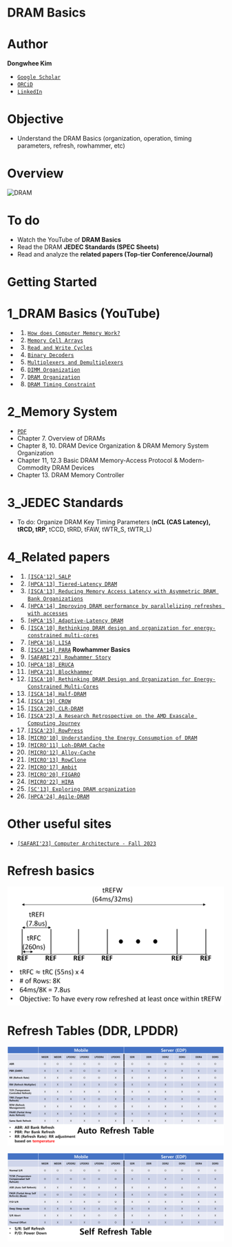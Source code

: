 # DRAM Basics

# Author

**Dongwhee Kim** 

- [```Google Scholar```](https://scholar.google.com/citations?user=8xzqA8YAAAAJ&hl=ko&oi=ao)
- [```ORCiD```](https://orcid.org/0009-0007-1673-1931?fbclid=PAAabkpwNHesKweJ6F2eGZDnFa2sch2211hf6ZY825YKuli5V7lcN7VIfT0CA)
- [```LinkedIn```](https://www.linkedin.com/in/dongwhee-kim-5753a8290)

# Objective
- Understand the DRAM Basics (organization, operation, timing parameters, refresh, rowhammer, etc)

# Overview
![DRAM](https://cdn.ttgtmedia.com/rms/onlineImages/storage_definition-DRAM.jpg)

# To do
- Watch the YouTube of **DRAM Basics**
- Read the DRAM **JEDEC Standards (SPEC Sheets)**
- Read and analyze the **related papers (Top-tier Conference/Journal)**

# Getting Started
  # 1_DRAM Basics (YouTube)
- 1. [```How does Computer Memory Work?```](https://www.youtube.com/watch?v=7J7X7aZvMXQ)
- 2. [```Memory Cell Arrays```](https://www.youtube.com/watch?v=I-9XWtdW_Co)
- 3. [```Read and Write Cycles```](https://www.youtube.com/watch?v=x3jGqOrXXc8)
- 4. [```Binary Decoders```](https://youtu.be/xPCDiEglo98)
- 5. [```Multiplexers and Demultiplexers```](https://youtu.be/jjRTFfZwPLM)
- 6. [```DIMM Organization```](https://youtu.be/Mhqi70OPW0o)
- 7. [```DRAM Organization```](https://www.youtube.com/watch?v=HWw-6SY6VBs&t=955s)
- 8. [```DRAM Timing Constraint```](https://www.youtube.com/watch?v=7STOekOQ_sM&t=830s)

# 2_Memory System
- [```PDF```](https://books.google.co.kr/books?id=SrP3aWed-esC&printsec=copyright&redir_esc=y#v=onepage&q&f=false)
- Chapter 7. Overview of DRAMs
- Chapter 8, 10. DRAM Device Organization & DRAM Memory System Organization
- Chapter 11, 12.3 Basic DRAM Memory-Access Protocol & Modern-Commodity DRAM Devices
- Chapter 13. DRAM Memory Controller
    
 # 3_JEDEC Standards
- To do: Organize DRAM Key Timing Parameters (**nCL (CAS Latency), tRCD, tRP**, tCCD, tRRD, tFAW, tWTR_S, tWTR_L)
  
 # 4_Related papers
- 1. [```[ISCA'12] SALP```](https://dl.acm.org/doi/abs/10.1145/2366231.2337202)
- 2. [```[HPCA'13] Tiered-Latency DRAM```](https://ieeexplore.ieee.org/abstract/document/6522354)
- 3. [```[ISCA'13] Reducing Memory Access Latency with Asymmetric DRAM Bank Organizations```](https://dl.acm.org/doi/abs/10.1145/2485922.2485955)
- 4. [```[HPCA'14] Improving DRAM performance by parallelizing refreshes with accesses```](https://ieeexplore.ieee.org/abstract/document/6835946)
- 5. [```[HPCA'15] Adaptive-Latency DRAM```](https://ieeexplore.ieee.org/abstract/document/7056057)
- 6. [```[ISCA'10] Rethinking DRAM design and organization for energy-constrained multi-cores```](https://dl.acm.org/doi/abs/10.1145/1815961.1815983)
- 7. [```[HPCA'16] LISA```](https://ieeexplore.ieee.org/abstract/document/7446095)
- 8. [```[ISCA'14] PARA```](https://dl.acm.org/doi/abs/10.1145/2678373.2665726) **Rowhammer Basics**
- 9. [```[SAFARI'23] Rowhammer Story```](https://safari.ethz.ch/architecture_seminar/fall2023/lib/exe/fetch.php?media=onur-comparchseminar-fall2023-lecture3-rowhammerstory-afterlecture.pptx)
- 10. [```[HPCA'18] ERUCA```](https://ieeexplore.ieee.org/abstract/document/8327046?casa_token=8BeiJlX4ybwAAAAA:a4fL6fx8xpQItC0CHO8VB89TLi1n6HIYxoT1FXHS4Xn1judk0ZhEJM20skjWH9a2pej-KXs5teY)
- 11. [```[HPCA'21] Blockhammer```](https://ieeexplore.ieee.org/abstract/document/9407238?casa_token=Zmq65LghxmYAAAAA:wCDqnjCYVgrI-SIrqCzB8LlOxJhV1HXt4hByLIl6Le0D88I36dR-Xd8RhMerK7cTxi4QJiJ2NZ8)
- 12. [```[ISCA'10] Rethinking DRAM Design and Organization for Energy-Constrained Multi-Cores```](https://dl.acm.org/doi/abs/10.1145/1815961.1815983?casa_token=j8EpgSzYHMoAAAAA:rtfV6ve36j_oTOz65twmYaAB3WFXjDLCqF0d18EF5X9o5-7gokLCfUSYjYiDhuxNiM-2iTDXCP9GLw)
- 13. [```[ISCA'14] Half-DRAM```](https://dl.acm.org/doi/abs/10.1145/2678373.2665724?casa_token=XiRuG_FZkcUAAAAA:ICwmbryZnLjA9eb2nROxyOc4FQLllO6VAhnq5b9-0nP9AZ19-NES_zOSCTvoNFjWTrhh1YW5_m99mA)
- 14. [```[ISCA'19] CROW```](https://dl.acm.org/doi/abs/10.1145/3307650.3322231?casa_token=s7jHsni4d2EAAAAA:BaJNPiptS36erKY9aBZygXbQBAnQfqneZ8NsvDlQuV0DT2dEufVuBSHBsti5oQqWGPwmSQTXP28dPw)
- 15. [```[ISCA'20] CLR-DRAM```](https://dl.acm.org/doi/abs/10.1109/ISCA45697.2020.00061)
- 16. [```[ISCA'23] A Research Retrospective on the AMD Exascale Computing Journey```](https://dl.acm.org/doi/abs/10.1145/3579371.3589349?casa_token=3tXkFLbf8fwAAAAA:tp1AnhkL56P7LABfd9wmy7BKd7ZnKtwJrLpEGPtnJH369bORZtLl4o0Tlpa3oAGL74cwTiPam4Gohw)
- 17. [```[ISCA'23] RowPress```](https://dl.acm.org/doi/abs/10.1145/3579371.3589063?casa_token=mmmSb24-Tv4AAAAA:PZjx3_FLVTFuofe69QBwDkRBnYXzkBr4qyRX3blBUa4KrOOPDhyxJbtNlworucdN41kqINMfIPVGfA)
- 18. [```[MICRO'10] Understanding the Energy Consumption of DRAM```](https://dl.acm.org/doi/abs/10.1109/MICRO.2010.42)
- 19. [```[MICRO'11] Loh-DRAM Cache```](https://dl.acm.org/doi/abs/10.1145/2155620.2155673?casa_token=RDkt2YlR00MAAAAA:NhLSJy4M0nvyUTU1mO5915MUf5yLMd16lDGYAJa0xnxzBajBw7X9fIzOKLA6AkV64EezSaOJYnehjg)
- 20. [```[MICRO'12] Alloy-Cache```](https://dl.acm.org/doi/abs/10.1109/MICRO.2012.30)
- 21. [```[MICRO'13] RowClone```](https://dl.acm.org/doi/abs/10.1145/2540708.2540725?casa_token=QxUlB-nwgkMAAAAA:63YO5bJ3w9iC6sz2yffiVxKMAQMyILJjlZWZRMWMW1ph2XjCuSHIXlIsNLSub_zQkzQxoK2LCPnJWQ)
- 22. [```[MICRO'17] Ambit```](https://dl.acm.org/doi/abs/10.1145/3123939.3124544)
- 23. [```[MICRO'20] FIGARO```](https://ieeexplore.ieee.org/abstract/document/9251865)
- 24. [```[MICRO'22] HIRA```](https://ieeexplore.ieee.org/abstract/document/9923850?casa_token=RWo-EihE49UAAAAA:b20nJDYcVsRLXeQNo9eDCJgHEiVbaTCTHx0TxwIvkzR7-XOAEptGSzdVAXVeXOS6wVTNlmUGeXA)
- 25. [```[SC'13] Exploring DRAM organization```](https://dl.acm.org/doi/abs/10.1145/2503210.2503215?casa_token=3763j-NWAuMAAAAA:dFw4Dw1bxdi7KkmbZpy0XOdvd4R1hvBkC90wL34giW_DCFdmkYNrs9OxHBbLEMc5c1XqmNJc_U_Yiw) 
- 26. [```[HPCA'24] Agile-DRAM```](https://ieeexplore.ieee.org/abstract/document/10476434)

# Other useful sites
- [```[SAFARI'23] Computer Architecture - Fall 2023```](https://safari.ethz.ch/architecture/fall2023/doku.php?id=schedule)

# Refresh basics
![Refresh](https://github.com/scalable-arch/DRAM-exercise/blob/main/01_Basic/Refresh.PNG)

# Refresh Tables (DDR, LPDDR)
![Auto Refresh](https://github.com/scalable-arch/DRAM-exercise/blob/main/01_Basic/Auto_Refresh.png)

![Self Refresh](https://github.com/scalable-arch/DRAM-exercise/blob/main/01_Basic/Self_Refresh.png)
